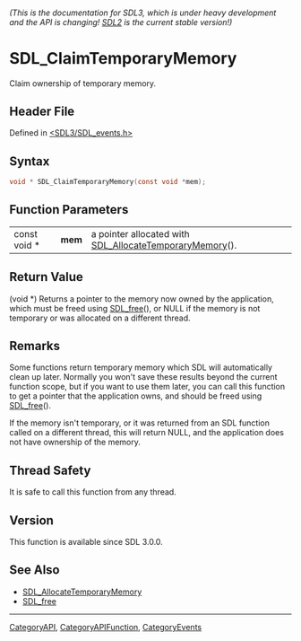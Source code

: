 ###### (This is the documentation for SDL3, which is under heavy development and the API is changing! [SDL2](https://wiki.libsdl.org/SDL2/) is the current stable version!)
# SDL_ClaimTemporaryMemory

Claim ownership of temporary memory.

## Header File

Defined in [<SDL3/SDL_events.h>](https://github.com/libsdl-org/SDL/blob/main/include/SDL3/SDL_events.h)

## Syntax

```c
void * SDL_ClaimTemporaryMemory(const void *mem);
```

## Function Parameters

|              |         |                                                                                        |
| ------------ | ------- | -------------------------------------------------------------------------------------- |
| const void * | **mem** | a pointer allocated with [SDL_AllocateTemporaryMemory](SDL_AllocateTemporaryMemory)(). |

## Return Value

(void *) Returns a pointer to the memory now owned by the application,
which must be freed using [SDL_free](SDL_free)(), or NULL if the memory is
not temporary or was allocated on a different thread.

## Remarks

Some functions return temporary memory which SDL will automatically clean
up later. Normally you won't save these results beyond the current function
scope, but if you want to use them later, you can call this function to get
a pointer that the application owns, and should be freed using
[SDL_free](SDL_free)().

If the memory isn't temporary, or it was returned from an SDL function
called on a different thread, this will return NULL, and the application
does not have ownership of the memory.

## Thread Safety

It is safe to call this function from any thread.

## Version

This function is available since SDL 3.0.0.

## See Also

- [SDL_AllocateTemporaryMemory](SDL_AllocateTemporaryMemory)
- [SDL_free](SDL_free)

----
[CategoryAPI](CategoryAPI), [CategoryAPIFunction](CategoryAPIFunction), [CategoryEvents](CategoryEvents)


